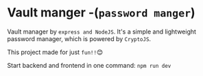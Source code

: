 # Vault manger -(`password manger`)

Vault manager by `express and NodeJS`. It's a simple and lightweight password manager, which is powered by `CryptoJS`.

This project made for just `fun!!`:blush:

Start backend and frontend in one command:
`npm run dev`
